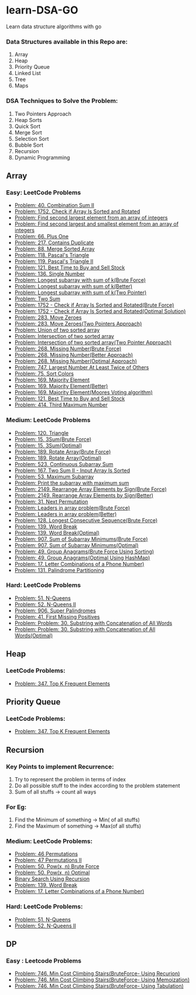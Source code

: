 # learn-DSA-GO
Learn data structure algorithms with go

### Data Structures available in this Repo are:
1.  Array
2.  Heap
3.  Priority Queue
4.  Linked List
5.  Tree
6.  Maps
   
### DSA Techniques to Solve the Problem:
1.  Two Pointers Approach
2.  Heap Sorts
3.  Quick Sort
4.  Merge Sort
5.  Selection Sort
6.  Bubble Sort
7.  Recursion
8.  Dynamic Programming

## Array

### Easy: LeetCode Problems

- [Problem: 40. Combination Sum II](Array/Easy/array_easy_leetcode.go#L169)
- [Problem: 1752. Check if Array Is Sorted and Rotated](Array/Easy/array_easy_leetcode.go#L265)
- [Problem: Find second largest element from an array of integers](Array/Easy/array_easy_leetcode.go#L198)
- [Problem: Find second largest and smallest element from an array of integers](Array/Easy/array_easy_leetcode.go#L198)
- [Problem: 66. Plus One](Array/Easy/array_easy_leetcode.go#L288)
- [Problem: 217. Contains Duplicate](Array/Easy/array_easy_leetcode.go#L304)
- [Problem: 88. Merge Sorted Array](Array/Easy/array_easy_leetcode.go#L325)
- [Problem: 118. Pascal's Triangle](Array/Easy/array_easy_leetcode.go#L388)
- [Problem: 119. Pascal's Triangle II](Array/Easy/array_easy_leetcode.go#L406)
- [Problem: 121. Best Time to Buy and Sell Stock](Array/Easy/array_easy_leetcode.go#L427)
- [Problem: 136. Single Number](Array/Easy/array_easy_leetcode.go#L459)
- [Problem: Longest subarray with sum of k(Brute Force)](Array/Easy/array_easy_leetcode.go#L480)
- [Problem: Longest subarray with sum of k(Better)](Array/Easy/array_easy_leetcode.go#L501)
- [Problem: Longest subarray with sum of k(Two Pointer)](Array/Easy/array_easy_leetcode.go#L1013)
- [Problem: Two Sum](Array/Easy/array_easy_leetcode.go#L531)
- [Problem: 1752 - Check if Array Is Sorted and Rotated(Brute Force)](Array/Easy/array_easy_leetcode.go#L567)
- [Problem: 1752 - Check if Array Is Sorted and Rotated(Optimal Solution)](Array/Easy/array_easy_leetcode.go#L593)
- [Problem: 283. Move Zeroes](Array/Easy/array_easy_leetcode.go#L655)
- [Problem: 283. Move Zeroes(Two Pointers Approach)](Array/Easy/array_easy_leetcode.go#L677)
- [Problem: Union of two sorted array](Array/Easy/array_easy_leetcode.go#L706)
- [Problem: Intersection of two sorted array](Array/Easy/array_easy_leetcode.go#L740)
- [Problem: Intersection of two sorted array(Two Pointer Approach)](Array/Easy/array_easy_leetcode.go#L766)
- [Problem: 268. Missing Number(Brute Force)](Array/Easy/array_easy_leetcode.go#L800)
- [Problem: 268. Missing Number(Better Approach)](Array/Easy/array_easy_leetcode.go#L837)
- [Problem: 268. Missing Number(Optimal Approach)](Array/Easy/array_easy_leetcode.go#L853)
- [Problem: 747. Largest Number At Least Twice of Others](Array/Easy/array_easy_leetcode.go#L879)
- [Problem: 75. Sort Colors](Array/Easy/array_easy_leetcode.go#L1047)
- [Problem: 169. Majority Element](Array/Easy/array_easy_leetcode.go#L1075)
- [Problem: 169. Majority Element(Better)](Array/Easy/array_easy_leetcode.go#L1097)
- [Problem: 169. Majority Element(Moores Voting algorithm)](Array/Easy/array_easy_leetcode.go#L1116)
- [Problem: 121. Best Time to Buy and Sell Stock](Array/Easy/array_easy_leetcode.go#L1163)
- [Problem: 414. Third Maximum Number](Array/Easy/array_easy_leetcode.go#L1180)

### Medium: LeetCode Problems
- [Problem: 120. Triangle](Array/Medium/array_medium_leetcode.go#L34)
- [Problem: 15. 3Sum(Brute Force)](Array/Medium/array_medium_leetcode.go#L58)
- [Problem: 15. 3Sum(Optimal)](Array/Medium/array_medium_leetcode.go#L86)
- [Problem: 189. Rotate Array(Brute Force)](Array/Medium/array_medium_leetcode.go#L135)
- [Problem: 189. Rotate Array(Optimal)](Array/Medium/array_medium_leetcode.go#L135)
- [Problem: 523. Continuous Subarray Sum](Array/Medium/array_medium_leetcode.go#L217)
- [Problem: 167. Two Sum II - Input Array Is Sorted](Array/Medium/array_medium_leetcode.go#L241)
- [Problem: 53. Maximum Subarray](Array/Medium/array_medium_leetcode.go#L271)
- [Problem: Print the subarray with maximum sum](Array/Medium/array_medium_leetcode.go#L296)
- [Problem: 2149. Rearrange Array Elements by Sign(Brute Force)](Array/Medium/array_medium_leetcode.go#L333)
- [Problem: 2149. Rearrange Array Elements by Sign(Better)](Array/Medium/array_medium_leetcode.go#L358)
- [Problem: 31. Next Permutation](Array/Medium/array_medium_leetcode.go#L379)
- [Problem: Leaders in array problem(Brute Force)](Array/Medium/array_medium_leetcode.go#L418)
- [Problem: Leaders in array problem(Better)](Array/Medium/array_medium_leetcode.go#L445)
- [Problem: 128. Longest Consecutive Sequence(Brute Force)](Array/Medium/array_medium_leetcode.go#L467)
- [Problem: 139. Word Break](Array/Medium/array_medium_leetcode.go#L1898)
- [Problem: 139. Word Break(Optimal)](Array/Medium/array_medium_leetcode.go#L1946)
- [Problem: 907. Sum of Subarray Minimums(Brute Force)](Array/Medium/array_medium_leetcode.go#L1779)
- [Problem: 907. Sum of Subarray Minimums(Optimal)](Array/Medium/array_medium_leetcode.go#L1816)
- [Problem: 49. Group Anagrams(Brute Force Using Sorting)](Array/Medium/array_medium_leetcode.go#L1697)
- [Problem: 49. Group Anagrams(Optimal Using HashMap)](Array/Medium/array_medium_leetcode.go#L1715)
- [Problem: 17. Letter Combinations of a Phone Number)](Array/Medium/array_medium_leetcode.go#L1640)
- [Problem: 131. Palindrome Partitioning](Array/Medium/array_medium_leetcode.go#L2083)

### Hard: LeetCode Problems
- [Problem: 51. N-Queens](Recursion/Hard/hard.go#L23)
- [Problem: 52. N-Queens II](Recursion/Hard/hard.go#L145)
- [Problem: 906. Super Palindromes](Array/Medium/main.go#L63)
- [Problem: 41. First Missing Positives](Array/Medium/main.go#L161)
- [Problem: Problem: 30. Substring with Concatenation of All Words](Array/Medium/main.go#L226)
- [Problem: Problem: 30. Substring with Concatenation of All Words(Optimal)](Array/Medium/main.go#L286)

## Heap

### LeetCode Problems:

- [Problem: 347. Top K Frequent Elements](Priority-Queue/queue.go#L107)

## Priority Queue

### LeetCode Problems:

- [Problem: 347. Top K Frequent Elements](Priority-Queue/queue.go#L107)


## Recursion

### Key Points to implement Recurrence:

1.  Try to represent the problem in terms of index
2.  Do all possible stuff to the index according to the problem statement
3.  Sum of all stuffs -> count all ways

### For Eg:
    
1.  Find the Minimum of something -> Min( of all stuffs)
2.  Find the Maximum of something -> Max(of all stuffs)
    
### Medium: LeetCode Problems:

- [Problem: 46 Permutations](Recursion/Intermediate/intermediate.go#L381)
- [Problem: 47 Permutations II](Recursion/Intermediate/intermediate.go#L446)
- [Problem: 50. Pow(x, n) Brute Force](Recursion/Intermediate/intermediate.go#L488)
- [Problem: 50. Pow(x, n) Optimal](Recursion/Intermediate/intermediate.go#L516)
- [Binary Search Using Recursion](Recursion/Intermediate/intermediate.go#L573)
- [Problem: 139. Word Break](Array/Medium/array_medium_leetcode.go#L1898)
- [Problem: 17. Letter Combinations of a Phone Number)](Array/Medium/array_medium_leetcode.go#L1640)

### Hard: LeetCode Problems:
- [Problem: 51. N-Queens](Recursion/Hard/hard.go#L23)
- [Problem: 52. N-Queens II](Recursion/Hard/hard.go#L145)

## DP

### Easy : Leetcode Problems
- [Problem: 746. Min Cost Climbing Stairs(BruteForce- Using Recurion)](DP/Easy/easy_dp.go#L490)
- [Problem: 746. Min Cost Climbing Stairs(BruteForce- Using Memoization)](DP/Easy/easy_dp.go#L509)
- [Problem: 746. Min Cost Climbing Stairs(BruteForce- Using Tabulation)](DP/Easy/easy_dp.go#L537)